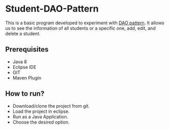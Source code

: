# Student-DAO-Pattern
This is a basic program developed to experiment with [DAO pattern](https://www.baeldung.com/java-dao-pattern). It allows us to see the information of all students or a specific one, add, edit, and delete a student.

## Prerequisites
- Java 8
- Eclipse IDE
- GIT
- Maven Plugin

## How to run?
- Download/clone the project from git.
- Load the project in eclipse.
- Run as a Java Application.
- Choose the desired option.
